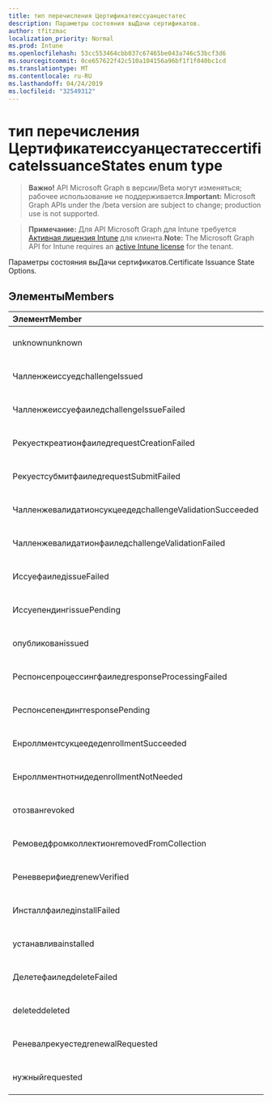 ```yaml
---
title: тип перечисления Цертификатеиссуанцестатес
description: Параметры состояния выДачи сертификатов.
author: tfitzmac
localization_priority: Normal
ms.prod: Intune
ms.openlocfilehash: 53cc553464cbb037c67465be043a746c53bcf3d6
ms.sourcegitcommit: 0ce657622f42c510a104156a96bf1f1f040bc1cd
ms.translationtype: MT
ms.contentlocale: ru-RU
ms.lasthandoff: 04/24/2019
ms.locfileid: "32549312"
---
```

# <a name="certificateissuancestates-enum-type"></a><span data-ttu-id="acefc-103">тип перечисления Цертификатеиссуанцестатес</span><span class="sxs-lookup"><span data-stu-id="acefc-103">certificateIssuanceStates enum type</span></span>

> <span data-ttu-id="acefc-104">**Важно!** API Microsoft Graph в версии/Beta могут изменяться; рабочее использование не поддерживается.</span><span class="sxs-lookup"><span data-stu-id="acefc-104">**Important:** Microsoft Graph APIs under the /beta version are subject to change; production use is not supported.</span></span>

> <span data-ttu-id="acefc-105">**Примечание:** Для API Microsoft Graph для Intune требуется [Активная лицензия Intune](https://go.microsoft.com/fwlink/?linkid=839381) для клиента.</span><span class="sxs-lookup"><span data-stu-id="acefc-105">**Note:** The Microsoft Graph API for Intune requires an [active Intune license](https://go.microsoft.com/fwlink/?linkid=839381) for the tenant.</span></span>

<span data-ttu-id="acefc-106">Параметры состояния выДачи сертификатов.</span><span class="sxs-lookup"><span data-stu-id="acefc-106">Certificate Issuance State Options.</span></span>

## <a name="members"></a><span data-ttu-id="acefc-107">Элементы</span><span class="sxs-lookup"><span data-stu-id="acefc-107">Members</span></span>
|<span data-ttu-id="acefc-108">Элемент</span><span class="sxs-lookup"><span data-stu-id="acefc-108">Member</span></span>|<span data-ttu-id="acefc-109">Значение</span><span class="sxs-lookup"><span data-stu-id="acefc-109">Value</span></span>|<span data-ttu-id="acefc-110">Описание</span><span class="sxs-lookup"><span data-stu-id="acefc-110">Description</span></span>|
|:---|:---|:---|
|<span data-ttu-id="acefc-111">unknown</span><span class="sxs-lookup"><span data-stu-id="acefc-111">unknown</span></span>|<span data-ttu-id="acefc-112">нуль</span><span class="sxs-lookup"><span data-stu-id="acefc-112">0</span></span>|<span data-ttu-id="acefc-113">Пока не задокументировано.</span><span class="sxs-lookup"><span data-stu-id="acefc-113">Not yet documented</span></span>|
|<span data-ttu-id="acefc-114">Чалленжеиссуед</span><span class="sxs-lookup"><span data-stu-id="acefc-114">challengeIssued</span></span>|<span data-ttu-id="acefc-115">1 </span><span class="sxs-lookup"><span data-stu-id="acefc-115">1</span></span>|<span data-ttu-id="acefc-116">Пока не задокументировано.</span><span class="sxs-lookup"><span data-stu-id="acefc-116">Not yet documented</span></span>|
|<span data-ttu-id="acefc-117">Чалленжеиссуефаилед</span><span class="sxs-lookup"><span data-stu-id="acefc-117">challengeIssueFailed</span></span>|<span data-ttu-id="acefc-118">2 </span><span class="sxs-lookup"><span data-stu-id="acefc-118">2</span></span>|<span data-ttu-id="acefc-119">Пока не задокументировано.</span><span class="sxs-lookup"><span data-stu-id="acefc-119">Not yet documented</span></span>|
|<span data-ttu-id="acefc-120">Рекуесткреатионфаилед</span><span class="sxs-lookup"><span data-stu-id="acefc-120">requestCreationFailed</span></span>|<span data-ttu-id="acefc-121">3 </span><span class="sxs-lookup"><span data-stu-id="acefc-121">3</span></span>|<span data-ttu-id="acefc-122">Пока не задокументировано.</span><span class="sxs-lookup"><span data-stu-id="acefc-122">Not yet documented</span></span>|
|<span data-ttu-id="acefc-123">Рекуестсубмитфаилед</span><span class="sxs-lookup"><span data-stu-id="acefc-123">requestSubmitFailed</span></span>|<span data-ttu-id="acefc-124">4 </span><span class="sxs-lookup"><span data-stu-id="acefc-124">4</span></span>|<span data-ttu-id="acefc-125">Пока не задокументировано.</span><span class="sxs-lookup"><span data-stu-id="acefc-125">Not yet documented</span></span>|
|<span data-ttu-id="acefc-126">Чалленжевалидатионсукцеедед</span><span class="sxs-lookup"><span data-stu-id="acefc-126">challengeValidationSucceeded</span></span>|<span data-ttu-id="acefc-127">5 </span><span class="sxs-lookup"><span data-stu-id="acefc-127">5</span></span>|<span data-ttu-id="acefc-128">Пока не задокументировано.</span><span class="sxs-lookup"><span data-stu-id="acefc-128">Not yet documented</span></span>|
|<span data-ttu-id="acefc-129">Чалленжевалидатионфаилед</span><span class="sxs-lookup"><span data-stu-id="acefc-129">challengeValidationFailed</span></span>|<span data-ttu-id="acefc-130">6 </span><span class="sxs-lookup"><span data-stu-id="acefc-130">6</span></span>|<span data-ttu-id="acefc-131">Пока не задокументировано.</span><span class="sxs-lookup"><span data-stu-id="acefc-131">Not yet documented</span></span>|
|<span data-ttu-id="acefc-132">Иссуефаилед</span><span class="sxs-lookup"><span data-stu-id="acefc-132">issueFailed</span></span>|<span data-ttu-id="acefc-133">7 </span><span class="sxs-lookup"><span data-stu-id="acefc-133">7</span></span>|<span data-ttu-id="acefc-134">Пока не задокументировано.</span><span class="sxs-lookup"><span data-stu-id="acefc-134">Not yet documented</span></span>|
|<span data-ttu-id="acefc-135">Иссуепендинг</span><span class="sxs-lookup"><span data-stu-id="acefc-135">issuePending</span></span>|<span data-ttu-id="acefc-136">8 </span><span class="sxs-lookup"><span data-stu-id="acefc-136">8</span></span>|<span data-ttu-id="acefc-137">Пока не задокументировано.</span><span class="sxs-lookup"><span data-stu-id="acefc-137">Not yet documented</span></span>|
|<span data-ttu-id="acefc-138">опубликован</span><span class="sxs-lookup"><span data-stu-id="acefc-138">issued</span></span>|<span data-ttu-id="acefc-139">9 </span><span class="sxs-lookup"><span data-stu-id="acefc-139">9</span></span>|<span data-ttu-id="acefc-140">Пока не задокументировано.</span><span class="sxs-lookup"><span data-stu-id="acefc-140">Not yet documented</span></span>|
|<span data-ttu-id="acefc-141">Респонсепроцессингфаилед</span><span class="sxs-lookup"><span data-stu-id="acefc-141">responseProcessingFailed</span></span>|<span data-ttu-id="acefc-142">10 </span><span class="sxs-lookup"><span data-stu-id="acefc-142">10</span></span>|<span data-ttu-id="acefc-143">Пока не задокументировано.</span><span class="sxs-lookup"><span data-stu-id="acefc-143">Not yet documented</span></span>|
|<span data-ttu-id="acefc-144">Респонсепендинг</span><span class="sxs-lookup"><span data-stu-id="acefc-144">responsePending</span></span>|<span data-ttu-id="acefc-145">11 </span><span class="sxs-lookup"><span data-stu-id="acefc-145">11</span></span>|<span data-ttu-id="acefc-146">Пока не задокументировано.</span><span class="sxs-lookup"><span data-stu-id="acefc-146">Not yet documented</span></span>|
|<span data-ttu-id="acefc-147">Енроллментсукцеедед</span><span class="sxs-lookup"><span data-stu-id="acefc-147">enrollmentSucceeded</span></span>|<span data-ttu-id="acefc-148">12 </span><span class="sxs-lookup"><span data-stu-id="acefc-148">12</span></span>|<span data-ttu-id="acefc-149">Пока не задокументировано.</span><span class="sxs-lookup"><span data-stu-id="acefc-149">Not yet documented</span></span>|
|<span data-ttu-id="acefc-150">Енроллментнотнидед</span><span class="sxs-lookup"><span data-stu-id="acefc-150">enrollmentNotNeeded</span></span>|<span data-ttu-id="acefc-151">13 </span><span class="sxs-lookup"><span data-stu-id="acefc-151">13</span></span>|<span data-ttu-id="acefc-152">Пока не задокументировано.</span><span class="sxs-lookup"><span data-stu-id="acefc-152">Not yet documented</span></span>|
|<span data-ttu-id="acefc-153">отозван</span><span class="sxs-lookup"><span data-stu-id="acefc-153">revoked</span></span>|<span data-ttu-id="acefc-154">14 </span><span class="sxs-lookup"><span data-stu-id="acefc-154">14</span></span>|<span data-ttu-id="acefc-155">Пока не задокументировано.</span><span class="sxs-lookup"><span data-stu-id="acefc-155">Not yet documented</span></span>|
|<span data-ttu-id="acefc-156">Ремоведфромколлектион</span><span class="sxs-lookup"><span data-stu-id="acefc-156">removedFromCollection</span></span>|<span data-ttu-id="acefc-157">15 </span><span class="sxs-lookup"><span data-stu-id="acefc-157">15</span></span>|<span data-ttu-id="acefc-158">Пока не задокументировано.</span><span class="sxs-lookup"><span data-stu-id="acefc-158">Not yet documented</span></span>|
|<span data-ttu-id="acefc-159">Реневверифиед</span><span class="sxs-lookup"><span data-stu-id="acefc-159">renewVerified</span></span>|<span data-ttu-id="acefc-160">16 </span><span class="sxs-lookup"><span data-stu-id="acefc-160">16</span></span>|<span data-ttu-id="acefc-161">Пока не задокументировано.</span><span class="sxs-lookup"><span data-stu-id="acefc-161">Not yet documented</span></span>|
|<span data-ttu-id="acefc-162">Инсталлфаилед</span><span class="sxs-lookup"><span data-stu-id="acefc-162">installFailed</span></span>|<span data-ttu-id="acefc-163">17 </span><span class="sxs-lookup"><span data-stu-id="acefc-163">17</span></span>|<span data-ttu-id="acefc-164">Пока не задокументировано.</span><span class="sxs-lookup"><span data-stu-id="acefc-164">Not yet documented</span></span>|
|<span data-ttu-id="acefc-165">устанавлива</span><span class="sxs-lookup"><span data-stu-id="acefc-165">installed</span></span>|<span data-ttu-id="acefc-166">18 </span><span class="sxs-lookup"><span data-stu-id="acefc-166">18</span></span>|<span data-ttu-id="acefc-167">Пока не задокументировано.</span><span class="sxs-lookup"><span data-stu-id="acefc-167">Not yet documented</span></span>|
|<span data-ttu-id="acefc-168">Делетефаилед</span><span class="sxs-lookup"><span data-stu-id="acefc-168">deleteFailed</span></span>|<span data-ttu-id="acefc-169">19</span><span class="sxs-lookup"><span data-stu-id="acefc-169">19</span></span>|<span data-ttu-id="acefc-170">Пока не задокументировано.</span><span class="sxs-lookup"><span data-stu-id="acefc-170">Not yet documented</span></span>|
|<span data-ttu-id="acefc-171">deleted</span><span class="sxs-lookup"><span data-stu-id="acefc-171">deleted</span></span>|<span data-ttu-id="acefc-172">двадцать</span><span class="sxs-lookup"><span data-stu-id="acefc-172">20</span></span>|<span data-ttu-id="acefc-173">Пока не задокументировано.</span><span class="sxs-lookup"><span data-stu-id="acefc-173">Not yet documented</span></span>|
|<span data-ttu-id="acefc-174">Реневалрекуестед</span><span class="sxs-lookup"><span data-stu-id="acefc-174">renewalRequested</span></span>|<span data-ttu-id="acefc-175">21</span><span class="sxs-lookup"><span data-stu-id="acefc-175">21</span></span>|<span data-ttu-id="acefc-176">Пока не задокументировано.</span><span class="sxs-lookup"><span data-stu-id="acefc-176">Not yet documented</span></span>|
|<span data-ttu-id="acefc-177">нужный</span><span class="sxs-lookup"><span data-stu-id="acefc-177">requested</span></span>|<span data-ttu-id="acefc-178">22</span><span class="sxs-lookup"><span data-stu-id="acefc-178">22</span></span>|<span data-ttu-id="acefc-179">Пока не задокументировано.</span><span class="sxs-lookup"><span data-stu-id="acefc-179">Not yet documented</span></span>|





